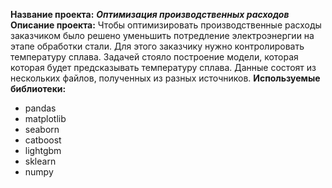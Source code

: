 **Название проекта:**
***Оптимизация производственных расходов***
**Описание проекта:**
Чтобы оптимизировать производственные расходы заказчиком было решено уменьшить потредление электроэнергии на этапе обработки стали.
Для этого заказчику нужно контролировать температуру сплава.
Задачей стояло построение модели, которая которая будет предсказывать температуру сплава.
Данные состоят из нескольких файлов, полученных из разных источников.
**Используемые библиотеки:**
- pandas
- matplotlib
- seaborn
- catboost
- lightgbm
- sklearn
- numpy